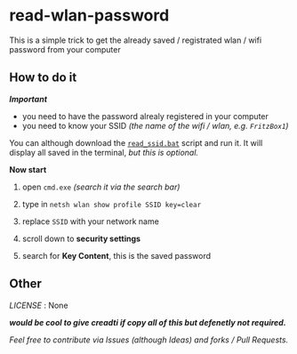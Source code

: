 <!-- written by Shadowdara -->
<!-- https://github.com/weuritz8u/read-wlan-password -->

# read-wlan-password

This is a simple trick to get the already saved / registrated wlan / wifi password from your computer

## How to do it

***Important***

- you need to have the password alrealy registered in your computer
- you need to know your SSID *(the name of the wifi / wlan, e.g. `FritzBox1`)*

You can although download the [`read_ssid.bat`](read_ssid.bat) script and run it. It will display all saved in the terminal, *but this is optional.*

**Now start**

1. open `cmd.exe` *(search it via the search bar)*

2. type in `netsh wlan show profile SSID key=clear`

3. replace `SSID` with your network name

4. scroll down to **security settings**

5. search for **Key Content**, this is the saved password

## Other

*LICENSE* : None

***would be cool to give creadti if copy all of this but defenetly not required.***

*Feel free to contribute via Issues (although Ideas) and forks / Pull Requests.*
